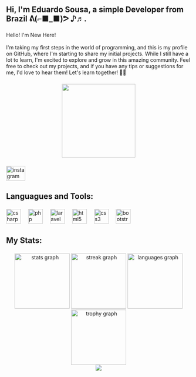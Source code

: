 <h2 align="left">Hi, I'm Eduardo Sousa, a simple Developer from Brazil ᕕ(⌐■_■)ᕗ ♪♬.</h2>

###

<p align="left">Hello! I'm New Here!<br><br>I'm taking my first steps in the world of programming, and this is my profile on GitHub, where I'm starting to share my initial projects. While I still have a lot to learn, I'm excited to explore and grow in this amazing community. Feel free to check out my projects, and if you have any tips or suggestions for me, I'd love to hear them! Let's learn together! 🌱✨</p>

###

<div align="center">
  <img height="200" src="https://4.bp.blogspot.com/-f-3ypy687eA/UdOrnVk_HPI/AAAAAAAAQoU/FbbX0-OOWZY/s500/opg7.gif"  />
</div>

###

<div align="left">
  <a href="https://www.instagram.com/thesousabarros/?hl=en" target="_blank">
    <img src="https://raw.githubusercontent.com/maurodesouza/profile-readme-generator/master/src/assets/icons/social/instagram/default.svg" width="52" height="40" alt="instagram logo"  />
  </a>
</div>

###

<h2 align="left">Languagues and Tools:</h2>

###

<div align="left">
  <img src="https://cdn.jsdelivr.net/gh/devicons/devicon/icons/csharp/csharp-original.svg" height="40" alt="csharp logo"  />
  <img width="12" />
  <img src="https://cdn.jsdelivr.net/gh/devicons/devicon/icons/php/php-original.svg" height="40" alt="php logo"  />
  <img width="12" />
  <img src="https://cdn.simpleicons.org/laravel/FF2D20" height="40" alt="laravel logo"  />
  <img width="12" />
  <img src="https://cdn.jsdelivr.net/gh/devicons/devicon/icons/html5/html5-original.svg" height="40" alt="html5 logo"  />
  <img width="12" />
  <img src="https://cdn.simpleicons.org/css3/1572B6" height="40" alt="css3 logo"  />
  <img width="12" />
  <img src="https://cdn.simpleicons.org/bootstrap/7952B3" height="40" alt="bootstrap logo"  />
</div>

###

<h2 align="left">My Stats:</h2>

###

<div align="center">
  <img src="https://github-readme-stats.vercel.app/api?username=EduardoSousa2006&hide_title=false&hide_rank=false&show_icons=true&include_all_commits=true&count_private=true&disable_animations=false&theme=dark&locale=en&hide_border=false&order=1" height="150" alt="stats graph"  />
  <img src="https://streak-stats.demolab.com?user=EduardoSousa2006&locale=en&mode=daily&theme=dark&hide_border=false&border_radius=5&order=3" height="150" alt="streak graph"  />
  <img src="https://github-readme-stats.vercel.app/api/top-langs?username=EduardoSousa2006&locale=en&hide_title=false&layout=compact&card_width=320&langs_count=5&theme=dark&hide_border=false&order=2" height="150" alt="languages graph"  />
  <img src="https://github-profile-trophy.vercel.app?username=EduardoSousa2006&theme=darkhub&column=-1&row=1&margin-w=8&margin-h=8&no-bg=false&no-frame=false&order=4" height="150" alt="trophy graph"  />
</div>


<div align="center">
  <img src="https://profile-counter.glitch.me/EduardoSousa2006/count.svg?"  />
</div>

###
